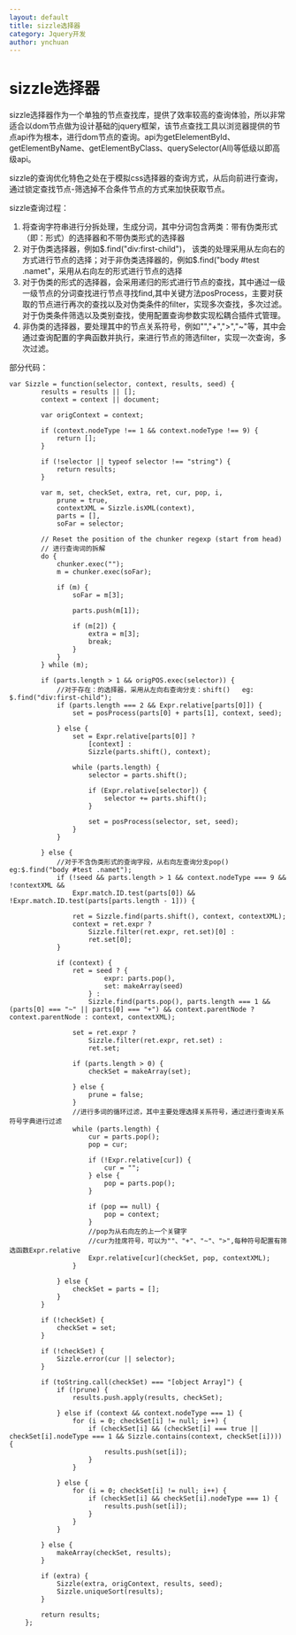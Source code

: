 ```yaml
---
layout: default
title: sizzle选择器
category: Jquery开发
author: ynchuan
---
```


# sizzle选择器

sizzle选择器作为一个单独的节点查找库，提供了效率较高的查询体验，所以非常适合以dom节点做为设计基础的jquery框架，该节点查找工具以浏览器提供的节点api作为根本，进行dom节点的查询。api为getElelementById、getElementByName、getElementByClass、querySelector(All)等低级以即高级api。

sizzle的查询优化特色之处在于模拟css选择器的查询方式，从后向前进行查询，通过锁定查找节点-筛选掉不合条件节点的方式来加快获取节点。

sizzle查询过程：

1. 将查询字符串进行分拆处理，生成分词，其中分词包含两类：带有伪类形式（即：形式）的选择器和不带伪类形式的选择器
2. 对于伪类选择器，例如$.find("div:first-child")， 该类的处理采用从左向右的方式进行节点的选择；对于非伪类选择器的，例如$.find("body #test .namet"，采用从右向左的形式进行节点的选择
3. 对于伪类的形式的选择器，会采用递归的形式进行节点的查找，其中通过一级一级节点的分词查找进行节点寻找find,其中关键方法posProcess，主要对获取的节点进行再次的查找以及对伪类条件的filter，实现多次查找，多次过滤。对于伪类条件筛选以及类别查找，使用配置查询参数实现松耦合插件式管理。
4. 非伪类的选择器，要处理其中的节点关系符号，例如"","+",">","~"等，其中会通过查询配置的字典函数并执行，来进行节点的筛选filter，实现一次查询，多次过滤。


部分代码：

    var Sizzle = function(selector, context, results, seed) {
			results = results || [];
			context = context || document;

			var origContext = context;

			if (context.nodeType !== 1 && context.nodeType !== 9) {
				return [];
			}

			if (!selector || typeof selector !== "string") {
				return results;
			}

			var m, set, checkSet, extra, ret, cur, pop, i,
				prune = true,
				contextXML = Sizzle.isXML(context),
				parts = [],
				soFar = selector;

			// Reset the position of the chunker regexp (start from head)
			// 进行查询词的拆解
			do {
				chunker.exec("");
				m = chunker.exec(soFar);

				if (m) {
					soFar = m[3];

					parts.push(m[1]);

					if (m[2]) {
						extra = m[3];
						break;
					}
				}
			} while (m);

			if (parts.length > 1 && origPOS.exec(selector)) {
				//对于存在：的选择器，采用从左向右查询分支：shift()   eg: $.find("div:first-child");  
				if (parts.length === 2 && Expr.relative[parts[0]]) {
					set = posProcess(parts[0] + parts[1], context, seed);

				} else {
					set = Expr.relative[parts[0]] ?
						[context] :
						Sizzle(parts.shift(), context);

					while (parts.length) {
						selector = parts.shift();

						if (Expr.relative[selector]) {
							selector += parts.shift();
						}

						set = posProcess(selector, set, seed);
					}
				}

			} else {
				//对于不含伪类形式的查询字段，从右向左查询分支pop() eg:$.find("body #test .namet"); 
				if (!seed && parts.length > 1 && context.nodeType === 9 && !contextXML &&
					Expr.match.ID.test(parts[0]) && !Expr.match.ID.test(parts[parts.length - 1])) {

					ret = Sizzle.find(parts.shift(), context, contextXML);
					context = ret.expr ?
						Sizzle.filter(ret.expr, ret.set)[0] :
						ret.set[0];
				}

				if (context) {
					ret = seed ? {
							expr: parts.pop(),
							set: makeArray(seed)
						} :
						Sizzle.find(parts.pop(), parts.length === 1 && (parts[0] === "~" || parts[0] === "+") && context.parentNode ? context.parentNode : context, contextXML);

					set = ret.expr ?
						Sizzle.filter(ret.expr, ret.set) :
						ret.set;

					if (parts.length > 0) {
						checkSet = makeArray(set);

					} else {
						prune = false;
					}
					//进行多词的循环过滤，其中主要处理选择关系符号，通过进行查询关系符号字典进行过滤
					while (parts.length) {
						cur = parts.pop();
						pop = cur;

						if (!Expr.relative[cur]) {
							cur = "";
						} else {
							pop = parts.pop();
						}

						if (pop == null) {
							pop = context;
						}
						//pop为从右向左的上一个关键字
						//cur为挂席符号，可以为""、"+"、"~"、">",每种符号配置有筛选函数Expr.relative
						Expr.relative[cur](checkSet, pop, contextXML);
					}

				} else {
					checkSet = parts = [];
				}
			}

			if (!checkSet) {
				checkSet = set;
			}

			if (!checkSet) {
				Sizzle.error(cur || selector);
			}

			if (toString.call(checkSet) === "[object Array]") {
				if (!prune) {
					results.push.apply(results, checkSet);

				} else if (context && context.nodeType === 1) {
					for (i = 0; checkSet[i] != null; i++) {
						if (checkSet[i] && (checkSet[i] === true || checkSet[i].nodeType === 1 && Sizzle.contains(context, checkSet[i]))) {
							results.push(set[i]);
						}
					}

				} else {
					for (i = 0; checkSet[i] != null; i++) {
						if (checkSet[i] && checkSet[i].nodeType === 1) {
							results.push(set[i]);
						}
					}
				}

			} else {
				makeArray(checkSet, results);
			}

			if (extra) {
				Sizzle(extra, origContext, results, seed);
				Sizzle.uniqueSort(results);
			}

			return results;
		};